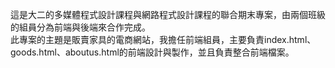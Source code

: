 這是大二的多媒體程式設計課程與網路程式設計課程的聯合期末專案，由兩個班級的組員分為前端與後端來合作完成。<br>
此專案的主題是販賣家具的電商網站，我擔任前端組員，主要負責index.html、goods.html、aboutus.html的前端設計與製作，並且負責整合前端檔案。
